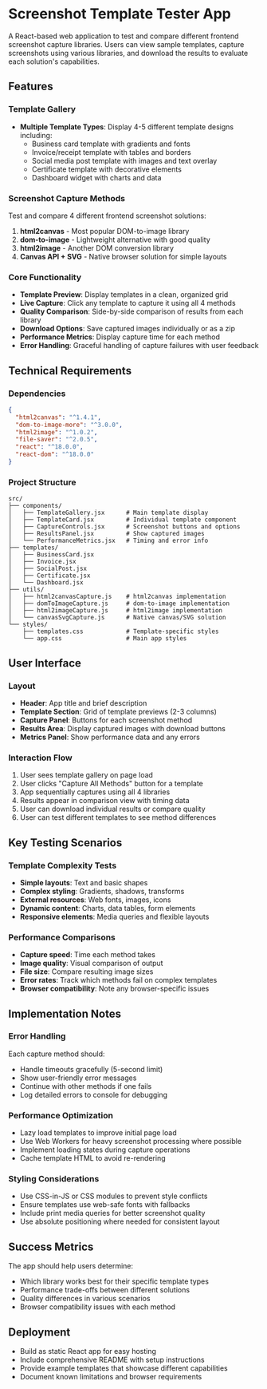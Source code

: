 # Screenshot Template Tester App

A React-based web application to test and compare different frontend screenshot capture libraries. Users can view sample templates, capture screenshots using various libraries, and download the results to evaluate each solution's capabilities.

## Features

### Template Gallery
- **Multiple Template Types**: Display 4-5 different template designs including:
  - Business card template with gradients and fonts
  - Invoice/receipt template with tables and borders
  - Social media post template with images and text overlay
  - Certificate template with decorative elements
  - Dashboard widget with charts and data

### Screenshot Capture Methods
Test and compare 4 different frontend screenshot solutions:

1. **html2canvas** - Most popular DOM-to-image library
2. **dom-to-image** - Lightweight alternative with good quality
3. **html2image** - Another DOM conversion library
4. **Canvas API + SVG** - Native browser solution for simple layouts

### Core Functionality
- **Template Preview**: Display templates in a clean, organized grid
- **Live Capture**: Click any template to capture it using all 4 methods
- **Quality Comparison**: Side-by-side comparison of results from each library
- **Download Options**: Save captured images individually or as a zip
- **Performance Metrics**: Display capture time for each method
- **Error Handling**: Graceful handling of capture failures with user feedback

## Technical Requirements

### Dependencies
```json
{
  "html2canvas": "^1.4.1",
  "dom-to-image-more": "^3.0.0",
  "html2image": "^1.0.2",
  "file-saver": "^2.0.5",
  "react": "^18.0.0",
  "react-dom": "^18.0.0"
}
```

### Project Structure
```
src/
├── components/
│   ├── TemplateGallery.jsx      # Main template display
│   ├── TemplateCard.jsx         # Individual template component
│   ├── CaptureControls.jsx      # Screenshot buttons and options
│   ├── ResultsPanel.jsx         # Show captured images
│   └── PerformanceMetrics.jsx   # Timing and error info
├── templates/
│   ├── BusinessCard.jsx
│   ├── Invoice.jsx
│   ├── SocialPost.jsx
│   ├── Certificate.jsx
│   └── Dashboard.jsx
├── utils/
│   ├── html2canvasCapture.js    # html2canvas implementation
│   ├── domToImageCapture.js     # dom-to-image implementation
│   ├── html2imageCapture.js     # html2image implementation
│   └── canvasSvgCapture.js      # Native canvas/SVG solution
└── styles/
    ├── templates.css            # Template-specific styles
    └── app.css                  # Main app styles
```

## User Interface

### Layout
- **Header**: App title and brief description
- **Template Section**: Grid of template previews (2-3 columns)
- **Capture Panel**: Buttons for each screenshot method
- **Results Area**: Display captured images with download buttons
- **Metrics Panel**: Show performance data and any errors

### Interaction Flow
1. User sees template gallery on page load
2. User clicks "Capture All Methods" button for a template
3. App sequentially captures using all 4 libraries
4. Results appear in comparison view with timing data
5. User can download individual results or compare quality
6. User can test different templates to see method differences

## Key Testing Scenarios

### Template Complexity Tests
- **Simple layouts**: Text and basic shapes
- **Complex styling**: Gradients, shadows, transforms
- **External resources**: Web fonts, images, icons
- **Dynamic content**: Charts, data tables, form elements
- **Responsive elements**: Media queries and flexible layouts

### Performance Comparisons
- **Capture speed**: Time each method takes
- **Image quality**: Visual comparison of output
- **File size**: Compare resulting image sizes
- **Error rates**: Track which methods fail on complex templates
- **Browser compatibility**: Note any browser-specific issues

## Implementation Notes

### Error Handling
Each capture method should:
- Handle timeouts gracefully (5-second limit)
- Show user-friendly error messages
- Continue with other methods if one fails
- Log detailed errors to console for debugging

### Performance Optimization
- Lazy load templates to improve initial page load
- Use Web Workers for heavy screenshot processing where possible
- Implement loading states during capture operations
- Cache template HTML to avoid re-rendering

### Styling Considerations
- Use CSS-in-JS or CSS modules to prevent style conflicts
- Ensure templates use web-safe fonts with fallbacks
- Include print media queries for better screenshot quality
- Use absolute positioning where needed for consistent layout

## Success Metrics

The app should help users determine:
- Which library works best for their specific template types
- Performance trade-offs between different solutions
- Quality differences in various scenarios
- Browser compatibility issues with each method

## Deployment
- Build as static React app for easy hosting
- Include comprehensive README with setup instructions
- Provide example templates that showcase different capabilities
- Document known limitations and browser requirements